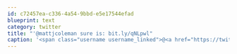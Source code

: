 ```yaml
---
id: c72457ea-c336-4a54-9bbd-e5e17544efad
blueprint: text
category: twitter
title: "'@mattjcoleman sure is: bit.ly/qNLpwl"
caption: '<span class="username username_linked">@<a href="https://twitter.com/mattjcoleman" title="MC">mattjcoleman</a></span> sure is: <a href="http://bit.ly/qNLpwl" title="http://bit.ly/qNLpwl" class="link link_untco">bit.ly/qNLpwl</a>'
---
```

